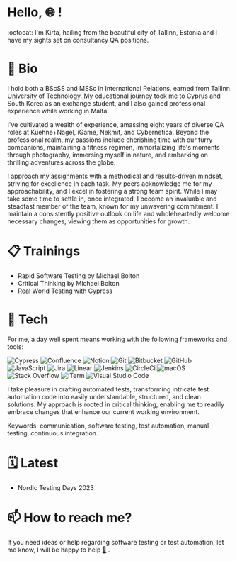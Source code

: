 # Hello, :globe_with_meridians: !

:octocat: I'm Kirta, hailing from the beautiful city of Tallinn, Estonia and I have my sights set on consultancy QA positions.

# :dart: Bio

<p>
I hold both a BScSS and MSSc in International Relations, earned from Tallinn University of Technology. My educational journey took me to Cyprus and South Korea as an exchange student, and I also gained professional experience while working in Malta.

I've cultivated a wealth of experience, amassing eight years of diverse QA roles at Kuehne+Nagel, iGame, Nekmit, and Cybernetica. Beyond the professional realm, my passions include cherishing time with our furry companions, maintaining a fitness regimen, immortalizing life's moments through photography, immersing myself in nature, and embarking on thrilling adventures across the globe.

I approach my assignments with a methodical and results-driven mindset, striving for excellence in each task. My peers acknowledge me for my approachability, and I excel in fostering a strong team spirit. While I may take some time to settle in, once integrated, I become an invaluable and steadfast member of the team, known for my unwavering commitment. I maintain a consistently positive outlook on life and wholeheartedly welcome necessary changes, viewing them as opportunities for growth.

</p>

# 📋 Trainings

* Rapid Software Testing by Michael Bolton
* Critical Thinking by Michael Bolton
* Real World Testing with Cypress

# :rocket: Tech

For me, a day well spent means working with the following frameworks and tools:


<p>
<img alt="Cypress" src="https://img.shields.io/badge/cypress-000000?logo=cypress&logoColor=white&style=for-the-badge" />
<img alt="Confluence" src="https://img.shields.io/badge/confluence-172B4D?logo=confluence&logoColor=white&style=for-the-badge" />
<img alt="Notion" src="https://img.shields.io/badge/notion-000000?logo=notion&logoColor=white&style=for-the-badge" />
<img alt="Git" src="https://img.shields.io/badge/git-F05032?logo=Git&logoColor=white&style=for-the-badge" />
<img alt="Bitbucket" src="https://img.shields.io/badge/bitbucket-0052CC?logo=bitbucket&logoColor=white&style=for-the-badge" />
<img alt="GitHub" src="https://img.shields.io/badge/github-181717?logo=github&logoColor=white&style=for-the-badge" />
<img alt="JavaScript" src="https://img.shields.io/badge/JavaScript-323330?logo=javascript&logoColor=F7DF1E&style=for-the-badge" />
<img alt="Jira" src="https://img.shields.io/badge/jira-0052CC?logo=jira&logoColor=white&style=for-the-badge" />
<img alt="Linear" src="https://img.shields.io/badge/linear-800080?logo=linear&logoColor=white&style=for-the-badge" />
<img alt="Jenkins" src="https://img.shields.io/badge/jenkins-181717?logo=jenkins&logoColor=white&style=for-the-badge" />
<img alt="CircleCi" src="https://img.shields.io/badge/circleci-181717?logo=circleci&logoColor=white&style=for-the-badge" />
<img alt="macOS" src="https://img.shields.io/badge/macos-FFFF00?logo=macos&logoColor=black&style=for-the-badge" />
<img alt="Stack Overflow" src="https://img.shields.io/badge/Stack_Overflow-F58025?logo=stack-overflow&logoColor=white&style=for-the-badge" />
<img alt="iTerm" src="https://img.shields.io/badge/iTerm-#000000?logo=iTerm&logoColor=white&style=for-the-badge" />
<img alt="Visual Studio Code" src="https://img.shields.io/badge/Visual_Studio_Code-007ACC?logo=visual-studio-code&logoColor=white&style=for-the-badge" />
</p>

I take pleasure in crafting automated tests, transforming intricate test automation code into easily understandable, structured, and clean solutions. My approach is rooted in critical thinking, enabling me to readily embrace changes that enhance our current working environment.

Keywords: communication, software testing, test automation, manual testing, continuous integration.

# 🗓 Latest

* Nordic Testing Days 2023

# :mailbox: How to reach me?

If you need ideas or help regarding software testing or test automation, let me know, I will be happy to help <a href="mailto:kirtalindakarits@icloud.com">:email:</a> .

